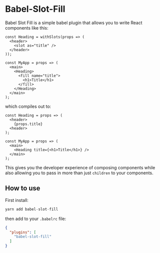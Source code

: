 # Babel-Slot-Fill 

Babel Slot Fill is a simple babel plugin that allows you to write React components like this:

```JSX
const Heading = withSlots(props => (
  <header>
    <slot as="title" />
  </header>
));

const MyApp = props => (
  <main>
    <Heading>
      <fill name="title">
        <h1>Title</h1>
      </fill>
    </Heading>
  </main>
);
```

which compiles out to:

```JSX
const Heading = props => (
  <header>
    {props.title}
  <header>
);

const MyApp = props => (
  <main>
    <Heading title={<h1>Title</h1>} />
  </main>
);
```

This gives you the developer experience of composing components while also allowing you to pass in more than just `children` to
your components.


## How to use

First install:

```Javascript
yarn add babel-slot-fill
```

then add to your `.babelrc` file:

```JSON
{
  "plugins": [
    "babel-slot-fill"
  ]
}
```